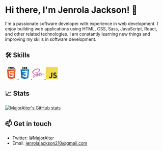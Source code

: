 # Hi there, I'm Jenrola Jackson! 👋

I'm a passionate software developer with experience in web development. I enjoy building web applications using HTML, CSS, Sass, JavaScript, React, and other related technologies. I am constantly learning new things and improving my skills in software development.

## 🛠️ Skills

<p align="left">
    <a href="https://developer.mozilla.org/en-US/docs/Web/HTML" target="_blank">
        <img src="https://raw.githubusercontent.com/devicons/devicon/master/icons/html5/html5-original-wordmark.svg" alt="HTML5" width="40" height="40"/>
    </a>
    <a href="https://developer.mozilla.org/en-US/docs/Web/CSS" target="_blank">
        <img src="https://raw.githubusercontent.com/devicons/devicon/master/icons/css3/css3-original-wordmark.svg" alt="CSS3" width="40" height="40"/>
    </a>
    <a href="https://sass-lang.com/" target="_blank">
        <img src="https://raw.githubusercontent.com/devicons/devicon/master/icons/sass/sass-original.svg" alt="Sass" width="40" height="40"/>
    </a>
    <a href="https://developer.mozilla.org/en-US/docs/Web/JavaScript" target="_blank">
        <img src="https://raw.githubusercontent.com/devicons/devicon/master/icons/javascript/javascript-original.svg" alt="JavaScript" width="40" height="40"/>
    </a>
</p>


## 📈 Stats

[![MajorAlter's GitHub stats](https://github-readme-stats.vercel.app/api?username=Majoralter&show_icons=true)](https://github.com/Majoralter)

## 📫 Get in touch

- Twitter: [@MajorAlter](https://twitter.com/MajorAlter)
- Email: jenrolajackson210@gmail.com



